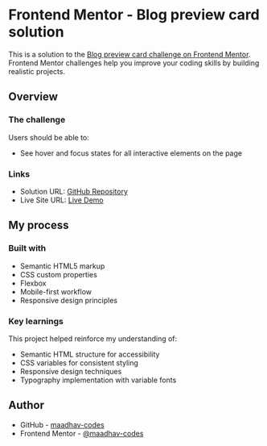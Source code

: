 # Frontend Mentor - Blog preview card solution

This is a solution to the [Blog preview card challenge on Frontend Mentor](https://www.frontendmentor.io/challenges/blog-preview-card-ckPaj01IcS). Frontend Mentor challenges help you improve your coding skills by building realistic projects. 


## Overview

### The challenge

Users should be able to:
- See hover and focus states for all interactive elements on the page


### Links

- Solution URL: [GitHub Repository](https://github.com/maadhav-codes/fm-blog-preview-card-solution)
- Live Site URL: [Live Demo](https://maadhav-codes.github.io/fm-blog-preview-card-solution/)

## My process

### Built with

- Semantic HTML5 markup
- CSS custom properties
- Flexbox
- Mobile-first workflow
- Responsive design principles

### Key learnings

This project helped reinforce my understanding of:
- Semantic HTML structure for accessibility
- CSS variables for consistent styling
- Responsive design techniques
- Typography implementation with variable fonts

## Author

- GitHub - [maadhav-codes](https://github.com/maadhav-codes)
- Frontend Mentor - [@maadhav-codes](https://www.frontendmentor.io/profile/maadhav-codes)
